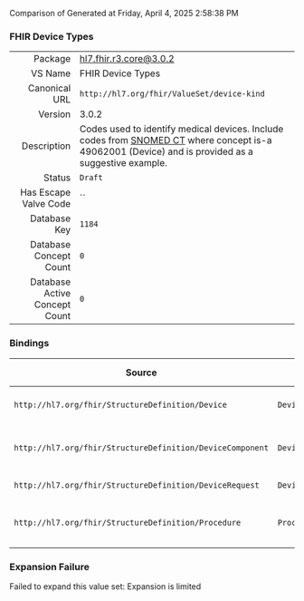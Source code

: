 Comparison of 
Generated at Friday, April 4, 2025 2:58:38 PM

### FHIR Device Types

|      |     |
| ---: | --- |
| Package | hl7.fhir.r3.core@3.0.2 |
| VS Name | FHIR Device Types |
| Canonical URL | `http://hl7.org/fhir/ValueSet/device-kind` |
| Version | 3.0.2 |
| Description | Codes used to identify medical devices. Include codes from [SNOMED CT](http://snomed.info/sct) where concept is-a 49062001 (Device)  and is provided as a suggestive example. |
| Status | `Draft` |
| Has Escape Valve Code | `` |
| Database Key | `1184` |
| Database Concept Count | `0` |
| Database Active Concept Count | `0` |
### Bindings

| Source | Element | Binding | Strength | Element Short |
| ------ | ------- | ------- | -------- | ------------- |
| `http://hl7.org/fhir/StructureDefinition/Device` | `Device.type` | `http://hl7.org/fhir/ValueSet/device-kind` | `Example` | What kind of device this is |
| `http://hl7.org/fhir/StructureDefinition/DeviceComponent` | `DeviceComponent.type` | `http://hl7.org/fhir/ValueSet/device-kind` | `Preferred` | What kind of component it is |
| `http://hl7.org/fhir/StructureDefinition/DeviceRequest` | `DeviceRequest.code[x]` | `http://hl7.org/fhir/ValueSet/device-kind` | `Example` | Device requested |
| `http://hl7.org/fhir/StructureDefinition/Procedure` | `Procedure.usedCode` | `http://hl7.org/fhir/ValueSet/device-kind` | `Example` | Coded items used during the procedure |

### Expansion Failure

Failed to expand this value set: Expansion is limited
